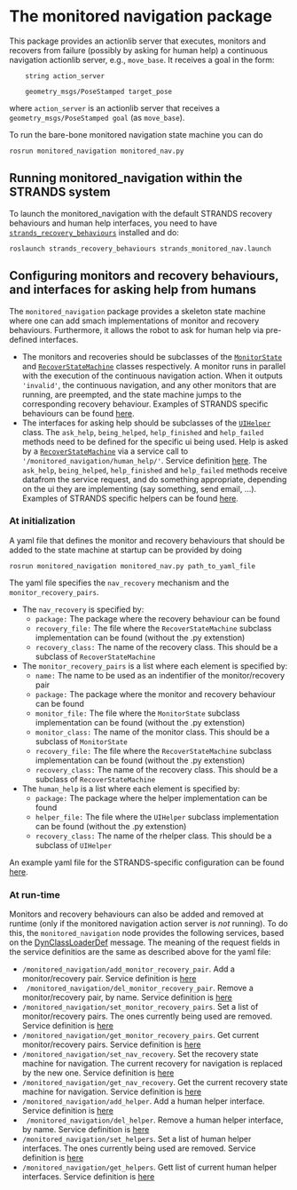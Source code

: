 # The monitored navigation package
           

This package provides an actionlib server that executes, monitors and recovers from failure (possibly by asking for human help) a continuous navigation actionlib server, e.g., `move_base`. 
It receives a goal in the form:
    
```
    string action_server
```

```
    geometry_msgs/PoseStamped target_pose
```
    
where `action_server` is an actionlib server that receives a  `geometry_msgs/PoseStamped goal` (as `move_base`).

To run the bare-bone monitored navigation state machine you can do

```
rosrun monitored_navigation monitored_nav.py
```

## Running monitored_navigation within the STRANDS system


To launch the monitored_navigation with the default STRANDS recovery behaviours and human help interfaces, you need to have [```strands_recovery_behaviours```](https://github.com/strands-project/strands_recovery_behaviours) installed and do:

```
roslaunch strands_recovery_behaviours strands_monitored_nav.launch
```

## Configuring monitors and recovery behaviours, and interfaces for asking help from humans

The ``monitored_navigation`` package provides a skeleton state machine where one can add smach implementations of monitor and recovery behaviours. Furthermore, it allows the robot to ask for human help 
via pre-defined interfaces.

* The monitors and recoveries should be subclasses  of the 
[``MonitorState``](src/monitored_navigation/monitor_state.py) and [``RecoverStateMachine``](src/monitored_navigation/recover_state_machine.py) classes respectively. A monitor runs in parallel with the execution of 
the continuous navigation action. When it outputs ``'invalid'``, the continuous navigation, and any other monitors that are running, are preempted, and the state machine jumps to
the corresponding recovery behaviour. Examples of STRANDS specific behaviours can be found
 [here](https://github.com/strands-project/strands_recovery_behaviours/tree/hydro-devel/strands_monitored_nav_states/src/strands_monitored_nav_states).
* The interfaces for asking help should be subclasses of the [``UIHelper``](src/monitored_navigation/ui_helper.py) class. The ``ask_help``, ``being_helped``, ``help_finished`` and ``help_failed`` methods need
to be defined for the specific ui being used. Help is asked by a [``RecoverStateMachine``](src/monitored_navigation/recover_state_machine.py) via a service
call to ```'/monitored_navigation/human_help/'```. Service definition [here](../strands_navigation_msgs/srv/AskHelp.srv). The  ``ask_help``, ``being_helped``, ``help_finished`` and ``help_failed`` methods
receive datafrom the service request, and do something appropriate, depending on the ui they are implementing (say something, send email, ...). Examples of STRANDS specific helpers can be found
 [here](https://github.com/strands-project/strands_recovery_behaviours/tree/hydro-devel/strands_human_help/src/strands_human_help).


### At initialization

A yaml file that defines the monitor and recovery behaviours that should be added to the state machine at startup can be provided by doing

```
rosrun monitored_navigation monitored_nav.py path_to_yaml_file
```

The yaml file specifies the ``nav_recovery`` mechanism and the ``monitor_recovery_pairs``. 

* The ``nav_recovery`` is specified by:
    * ``package:`` The package where the recovery behaviour can be found
    * ``recovery_file:`` The file where the ``RecoverStateMachine`` subclass implementation can be found (without the .py extenstion)
    * ``recovery_class:`` The name of the recovery class. This should be a subclass of ``RecoverStateMachine``
* The ``monitor_recovery_pairs`` is a list where each element is specified by:
    * ``name:`` The name to be used as an indentifier of the monitor/recovery pair
    * ``package:`` The package where the monitor and recovery behaviour can be found
    * ``monitor_file:`` The file where the ``MonitorState`` subclass implementation can be found (without the .py extenstion)
    * ``monitor_class:`` The name of the monitor class. This should be a subclass of ``MonitorState``
    * ``recovery_file:`` The file where the ``RecoverStateMachine`` subclass implementation can be found (without the .py extenstion)
    * ``recovery_class:`` The name of the recovery class. This should be a subclass of ``RecoverStateMachine``
* The ``human_help`` is a list where each element is specified by:
    * ``package:`` The package where the helper implementation can be found
    * ``helper_file:`` The file where the ``UIHelper`` subclass implementation can be found (without the .py extenstion)
    * ``recovery_class:`` The name of the rhelper class. This should be a subclass of ``UIHelper``

An example yaml file for the STRANDS-specific configuration can be found [here](config/strands.yaml).

### At run-time

Monitors and recovery behaviours can also be added and removed at runtime (only if the monitored navigation action server is *not* running). To do this, the ```monitored_navigation``` node provides the 
following services, based on the  [DynClassLoaderDef](../strands_navigation_msgs/msg/DynClassLoaderDef.msg) message. The meaning of the request fields in the service definitios are the same as described above for the yaml file:

* ``/monitored_navigation/add_monitor_recovery_pair``. Add a monitor/recovery pair. Service definition is [here](../strands_navigation_msgs/srv/AddMonitorRecoveryPair.srv)
* `` /monitored_navigation/del_monitor_recovery_pair``. Remove a monitor/recovery pair, by name. Service definition is [here](../strands_navigation_msgs/srv/DelMonitorRecoveryPair.srv)
* ``/monitored_navigation/set_monitor_recovery_pairs``. Set a list of monitor/recovery pairs. The ones currently being used are removed. Service definition is 
[here](../strands_navigation_msgs/srv/SetMonitorRecoveryPairs.srv)
* ``/monitored_navigation/get_monitor_recovery_pairs``. Get current monitor/recovery pairs. Service definition is 
[here](../strands_navigation_msgs/srv/GetMonitorRecoveryPairs.srv)
* ``/monitored_navigation/set_nav_recovery``. Set the recovery state machine for navigation. The current recovery for navigation is replaced by the new one. Service definition is [here](../strands_navigation_msgs/srv/SetNavRecovery.srv)
* ``/monitored_navigation/get_nav_recovery``. Get the current recovery state machine for navigation. Service definition is [here](../strands_navigation_msgs/srv/GetNavRecovery.srv)
* ``/monitored_navigation/add_helper``. Add a human helper interface. Service definition is [here](../strands_navigation_msgs/srv/AddHelper.srv)
* `` /monitored_navigation/del_helper``. Remove a human helper interface, by name. Service definition is [here](../strands_navigation_msgs/srv/DelHelper.srv)
* ``/monitored_navigation/set_helpers``. Set a list of human helper interfaces. The ones currently being used are removed. Service definition is 
[here](../strands_navigation_msgs/srv/SetHelpers.srv)
* ``/monitored_navigation/get_helpers``. Gett  list of current human helper interfaces. Service definition is 
[here](../strands_navigation_msgs/srv/GetHelpers.srv)
